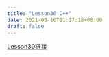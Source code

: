 ```yaml
---
title: "Lesson30 C++"
date: 2021-03-16T11:17:18+08:00
draft: false
---
```

[Lesson30链接](https://hisrotiy.bj.bcebos.com/ls30.pdf?authorization=bce-auth-v1/1b6fa7efb57449d7bb14197c30c12f03/2021-03-16T11%3A47%3A11Z/3000/host/c44669ac2150f69b5412a5c3d50595d6200d0c65c4e75dc19f0e0272b36ef0e1)
